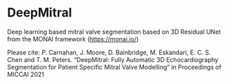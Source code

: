 # DeepMitral
Deep learning based mitral valve segmentation based on 3D Residual UNet from the MONAI framework (https://monai.io/)


Please cite: P. Carnahan, J. Moore, D. Bainbridge, M. Eskandari, E. C. S. Chen and T. M. Peters. “DeepMitral: Fully Automatic 3D Echocardiography Segmentation for Patient Specific Mitral Valve Modelling” in Proceedings of MICCAI 2021
